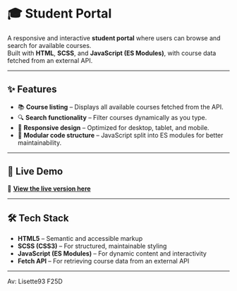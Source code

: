 # 🎓 Student Portal

A responsive and interactive **student portal** where users can browse and search for available courses.  
Built with **HTML**, **SCSS**, and **JavaScript (ES Modules)**, with course data fetched from an external API.

---

## ✨ Features
- 📚 **Course listing** – Displays all available courses fetched from the API.
- 🔍 **Search functionality** – Filter courses dynamically as you type.
- 📱 **Responsive design** – Optimized for desktop, tablet, and mobile.
- 📂 **Modular code structure** – JavaScript split into ES modules for better maintainability.

---

## 🚀 Live Demo
🔗 [**View the live version here**](https://lisette93.github.io/StudentPortal/)

---

## 🛠️ Tech Stack
- **HTML5** – Semantic and accessible markup
- **SCSS (CSS3)** – For structured, maintainable styling
- **JavaScript (ES Modules)** – For dynamic content and interactivity
- **Fetch API** – For retrieving course data from an external API

---

 Av: Lisette93 F25D
